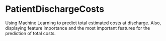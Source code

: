 # PatientDischargeCosts
Using Machine Learning to predict total estimated costs at discharge. Also, displaying feature importance and the most important features for the prediction of total costs.
